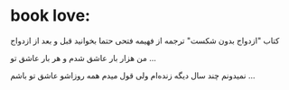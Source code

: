 # book love:

کتاب "ازدواج بدون شکست" ترجمه از فهیمه فتحی 
حتما بخوانید قبل و بعد از ازدواج

من هزار بار عاشق شدم و هر بار عاشق تو ...

نمیدونم چند سال دیگه زنده‌ام
ولی قول میدم
همه روزاشو عاشق تو باشم ...
